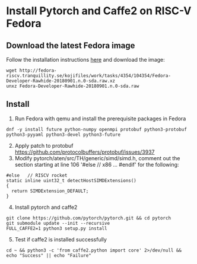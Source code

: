 # Install Pytorch and Caffe2 on RISC-V Fedora
## Download the latest Fedora image

Follow the installation instructions [here](https://fedoraproject.org/wiki/Architectures/RISC-V/Installing) and download the image: 
```
wget http://fedora-riscv.tranquillity.se/kojifiles/work/tasks/4354/104354/Fedora-Developer-Rawhide-20180901.n.0-sda.raw.xz 
unxz Fedora-Developer-Rawhide-20180901.n.0-sda.raw
```

## Install
1. Run Fedora with qemu and install the prerequisite packages in Fedora 
```
dnf -y install future python-numpy openmpi protobuf python3-protobuf python3-pyyaml python3-devel python3-future
```
2. Apply patch to protobuf https://github.com/protocolbuffers/protobuf/issues/3937
3. Modify pytorch/aten/src/TH/generic/simd/simd.h, comment out the section starting at line 106 '#else // x86 ... #endif' for the following: 
```
#else   // RISCV rocket
static inline uint32_t detectHostSIMDExtensions()
{
  return SIMDExtension_DEFAULT;
}
```
4.  Install pytorch and caffe2
```
git clone https://github.com/pytorch/pytorch.git && cd pytorch
git submodule update --init --recursive
FULL_CAFFE2=1 python3 setup.py install
```
5. Test if caffe2 is installed successfully 
```
cd ~ && python3 -c 'from caffe2.python import core' 2>/dev/null && echo "Success" || echo "Failure"
```
